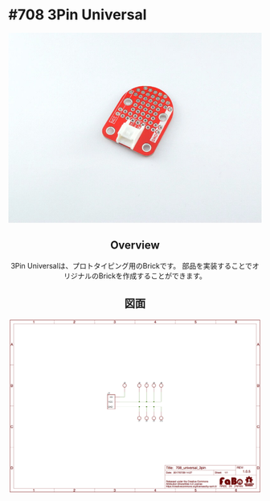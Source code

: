 # #708 3Pin Universal

<center>

![](./img/708_breakout_3pin.jpg)
<!--COLORME-->

## Overview
3Pin Universalは、プロトタイピング用のBrickです。
部品を実装することでオリジナルのBrickを作成することができます。

## 図面

![](./img/708_breakout_3pin_sch.png)
